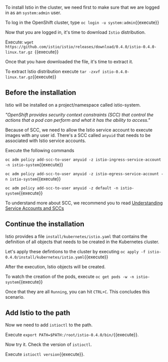 To install Istio in the cluster, we need first to make sure that we are logged in as an `system:admin` user.

To log in the OpenShift cluster, type `oc login -u system:admin`{{execute}}

Now that you are logged in, it's time to download `Istio` distribution.

Execute: `wget https://github.com/istio/istio/releases/download/0.4.0/istio-0.4.0-linux.tar.gz `{{execute}}

Once that you have downloaded the file, it's time to extract it.

To extract Istio distribution execute `tar -zxvf istio-0.4.0-linux.tar.gz`{{execute}}

## Before the installation

Istio will be installed on a project/namespace called istio-system.

*"OpenShift provides security context constraints (SCC) that control the actions that a pod can perform and what it has the ability to access."*

Because of SCC, we need to allow the Istio service account to execute images with any user id.
There's a SCC called `anyuid` that needs to be associated with Istio service accounts.

Execute the following commands

`oc adm policy add-scc-to-user anyuid -z istio-ingress-service-account -n istio-system`{{execute}}

`oc adm policy add-scc-to-user anyuid -z istio-egress-service-account -n istio-system`{{execute}}

`oc adm policy add-scc-to-user anyuid -z default -n istio-system`{{execute}}

To understand more about SCC, we recommend you to read [Understanding Service Accounts and SCCs](https://blog.openshift.com/understanding-service-accounts-sccs/)

## Continue the installation

Istio provides a file `install/kubernetes/istio.yaml` that contains the definition of all objects that needs to be created in the Kubernetes cluster.

Let's apply these defintions to the cluster by executing `oc apply -f istio-0.4.0/install/kubernetes/istio.yaml`{{execute}}

After the execution, Istio objects will be created.

To watch the creation of the pods, execute `oc get pods -w -n istio-system`{{execute}}

Once that they are all `Running`, you can hit `CTRL+C`. This concludes this scenario.

## Add Istio to the path

Now we need to add `istioctl` to the path.

Execute `export PATH=$PATH:/root/istio-0.4.0/bin/`{{execute}}.

Now try it. Check the version of `istioctl`. 

Execute `istioctl version`{{execute}}.

